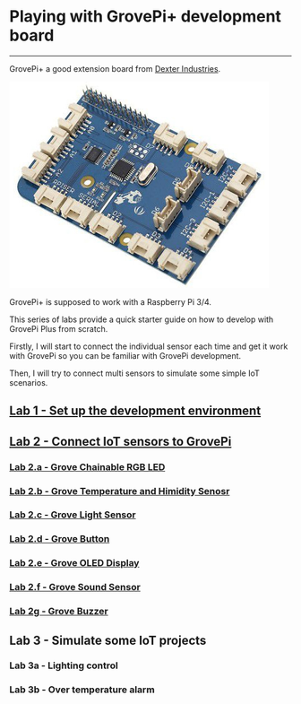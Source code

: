 # Playing with GrovePi+ development board
---
GrovePi+ a good extension board from [Dexter Industries](https://www.dexterindustries.com/grovepi/). 

![](images/GrovePi-Plus.jpg)

GrovePi+ is supposed to work with a Raspberry Pi 3/4.  

This series of labs provide a quick starter guide on how to develop with GrovePi Plus from scratch. 

Firstly, I will start to connect the individual sensor each time and get it work with GrovePi so you can be familiar with GrovePi development. 

Then, I will try to connect multi sensors to simulate some simple IoT scenarios.

## [Lab 1 - Set up the development environment](Lab1-Set_up_dev_environment.md)

## [Lab 2 - Connect IoT sensors to GrovePi](Lab2-Connect_IoT_sensors.md)

### [Lab 2.a - Grove Chainable RGB LED](Lab2.a-Grove_Chainable_RGB_LED.md)

### [Lab 2.b - Grove Temperature and Himidity Senosr](Lab2.b-Grove_Temperature_Humidity_Sensor.md)

### [Lab 2.c - Grove Light Sensor](Lab2.c-Grove_Light_Sensor.md)

### [Lab 2.d - Grove Button](Lab2.d-Grove_Button.md)

### [Lab 2.e - Grove OLED Display](Lab2.e-Grove_OLED_Display.md)

### [Lab 2.f - Grove Sound Sensor](Lab2.f-Grove_Sound_Sensor.md)

### [Lab 2g - Grove Buzzer](Lab2.g-Grove_Buzzer.md)


## Lab 3 - Simulate some IoT projects

### Lab 3a - Lighting control

### Lab 3b - Over temperature alarm

